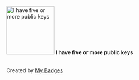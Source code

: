 <img src="https://my-badges.github.io/my-badges/public-keys-5.png" alt="I have five or more public keys" title="I have five or more public keys" width="128">
<strong>I have five or more public keys</strong>
<br><br>




Created by <a href="https://github.com/my-badges/my-badges">My Badges</a>